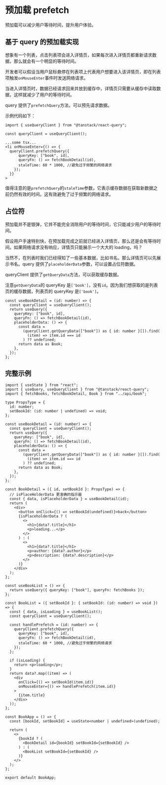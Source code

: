# 预加载 prefetch

预加载可以减少用户等待时间，提升用户体验。

## 基于 query 的预加载实现

想象有一个列表，点击列表项会进入详情页，如果每次进入详情页都重新请求数据，那么就会有一个明显的等待时间。

开发者可以假设当用户鼠标悬停在列表项上代表用户想要进入该详情页，即在列表项触发`onMouseEnter`事件时发送网络请求。

当进入详情页时，数据已经请求回来并放到缓存中，详情页只需要从缓存中读取数据，这样就减少了用户的等待时间。

query 提供了`prefetchQuery`方法，可以预先请求数据。

示例代码如下：

```tsx
import { useQueryClient } from "@tanstack/react-query";

const queryClient = useQueryClient();

...some tsx...
<li onMouseEnter={() => {
  queryClient.prefetchQuery({
      queryKey: ["book", id],
      queryFn: () => fetchBookDetail(id),
      staleTime: 60 * 1000, //避免过于频繁的网络请求
    });
  }}
>
```

值得注意的是`prefetchQuery`的`staleTime`参数，它表示缓存数据在获取新数据之前仍然有效的时间。这有效避免了过于频繁的网络请求。

## 占位符

预加载并不是银弹，它并不能完全消除用户的等待时间，它只能减少用户的等待时间。

假设用户手速特别快，在预加载完成之前就已经进入详情页，那么还是会有等待时间。如果网络请求没有响应，详情页只能展示一个大大的 loading，吗？

当然不，在列表时我们已经得知了一些基本数据，比如书名。那么详情页可以先展示书名。query 提供了`placeholderData`参数，可以设置占位符数据。

queryClient 提供了`getQueryData`方法，可以获取缓存数据。

注意`getQueryData`的 queryKey 是`['book']`，没有`id`。因为我们想获取的是列表页的缓存数据，列表页的 queryKey 是`['book']`。

```tsx
const useBookDetail = (id: number) => {
  const queryClient = useQueryClient();
  return useQuery({
    queryKey: ["book", id],
    queryFn: () => fetchBookDetail(id),
    placeholderData: () => {
      const data =
        (queryClient.getQueryData(["book"]) as { id: number }[]).find(
          (item) => item.id === id
        ) ?? undefined;
      return data as Book;
    },
  });
};
```

## 完整示例

```tsx
import { useState } from "react";
import { useQuery, useQueryClient } from "@tanstack/react-query";
import { fetchBooks, fetchBookDetail, Book } from "../api/book";

type PropsType = {
  id: number;
  setBookId: (id: number | undefined) => void;
};

const useBookDetail = (id: number) => {
  const queryClient = useQueryClient();
  return useQuery({
    queryKey: ["book", id],
    queryFn: () => fetchBookDetail(id),
    placeholderData: () => {
      const data =
        (queryClient.getQueryData(["book"]) as { id: number }[]).find(
          (item) => item.id === id
        ) ?? undefined;
      return data as Book;
    },
  });
};

const BookDetail = ({ id, setBookId }: PropsType) => {
  // isPlaceHolderData 更准确的指示器
  const { data, isPlaceholderData } = useBookDetail(id);
  return (
    <div>
      <button onClick={() => setBookId(undefined)}>back</button>
      {isPlaceholderData ? (
        <>
          <h1>{data?.title}</h1>
          <p>loading...</p>
        </>
      ) : (
        <>
          <h1>{data?.title}</h1>
          <p>author: {data?.author}</p>
          <p>description: {data?.description}</p>
        </>
      )}
    </div>
  );
};

const useBookList = () => {
  return useQuery({ queryKey: ["book"], queryFn: fetchBooks });
};

const BookList = ({ setBookId }: { setBookId: (id: number) => void }) => {
  const { data, isLoading } = useBookList();
  const queryClient = useQueryClient();

  const handlePrefetch = (id: number) => {
    queryClient.prefetchQuery({
      queryKey: ["book", id],
      queryFn: () => fetchBookDetail(id),
      staleTime: 60 * 1000, //避免过于频繁的网络请求
    });
  };

  if (isLoading) {
    return <p>loading</p>;
  }
  return data?.map((item) => (
    <div
      onClick={() => setBookId(item.id)}
      onMouseEnter={() => handlePrefetch(item.id)}
    >
      {item.title}
    </div>
  ));
};

const BookApp = () => {
  const [bookId, setBookId] = useState<number | undefined>(undefined);

  return (
    <>
      {bookId ? (
        <BookDetail id={bookId} setBookId={setBookId} />
      ) : (
        <BookList setBookId={setBookId} />
      )}
    </>
  );
};

export default BookApp;
```
